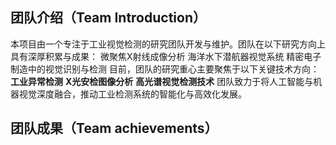 ## 团队介绍（Team Introduction）
本项目由一个专注于工业视觉检测的研究团队开发与维护。团队在以下研究方向上具有深厚积累与成果：
微聚焦X射线成像分析
海洋水下潜航器视觉系统
精密电子制造中的视觉识别与检测
目前，团队的研究重心主要聚焦于以下关键技术方向：
**工业异常检测**
**X光安检图像分析**
**高光谱视觉检测技术**
团队致力于将人工智能与机器视觉深度融合，推动工业检测系统的智能化与高效化发展。

## 团队成果（Team achievements）






